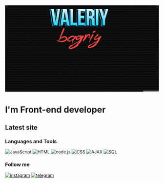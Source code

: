![Header](https://github.com/hifest/hifest/blob/main/assets/50080c84bdd9bc0caec150ef0f68ecbd.webp)

# I'm Front-end developer

## Latest site

### Languages and Tools

![JavaScript](https://img.shields.io/badge/JavaScipt-090909?style=for-the-badge&logo=javascript)
![HTML](https://img.shields.io/badge/HTML-090909?style=for-the-badge&logo=HTML)
![node.js](https://img.shields.io/badge/node.js-090909?style=for-the-badge&logo=node.js)
![CSS](https://img.shields.io/badge/CSS-090909?style=for-the-badge&logo=CSS)
![AJAX](https://img.shields.io/badge/ajax-090909?style=for-the-badge&logo=ajax)
![SQL](https://img.shields.io/badge/SQL-090909?style=for-the-badge&logo=SQL)


### Follow me
[![instagram](https://img.shields.io/badge/instargam-090909?style=for-the-badge&logo=instagram)](https://instagram.com/valeriy_bagriy_?utm_medium=copy_link)
[![telegram](https://img.shields.io/badge/telegram-090909?style=for-the-badge&logo=telegram)](https://t.me/valeriynzxt)